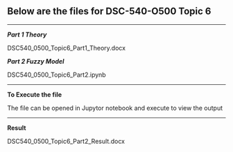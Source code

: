 ## Below are the files for DSC-540-O500 Topic 6

-----------------------
***Part 1 Theory***

DSC540_0500_Topic6_Part1_Theory.docx   

***Part 2 Fuzzy Model***

DSC540_0500_Topic6_Part2.ipynb   

-----------------------
**To Execute the file**

The file can be opened in Jupytor notebook and execute to view the output

-----------------------
**Result**

DSC540_0500_Topic6_Part2_Result.docx
